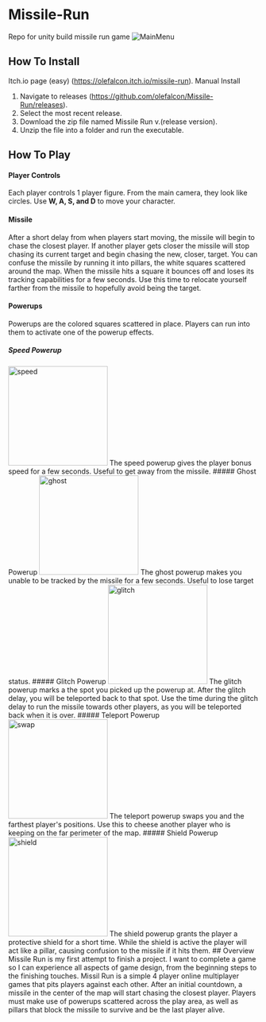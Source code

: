# Missile-Run
Repo for unity build missile run game
![MainMenu](https://github.com/olefalcon/Missile-Run/blob/main/image_2021-08-26_193109.png)
## How To Install
Itch.io page (easy)
(https://olefalcon.itch.io/missile-run).
Manual Install
1. Navigate to releases (https://github.com/olefalcon/Missile-Run/releases).
2. Select the most recent release.
3. Download the zip file named Missile Run v.(release version).
4. Unzip the file into a folder and run the executable.
## How To Play
#### Player Controls
Each player controls 1 player figure. From the main camera, they look like circles. Use **W, A, S, and D** to move your character.
#### Missile
After a short delay from when players start moving, the missile will begin to chase the closest player. If another player gets closer the missile will stop chasing its current target and begin chasing the new, closer, target. You can confuse the missile by running it into pillars, the white squares scattered around the map. When the missile hits a square it bounces off and loses its tracking capabilities for a few seconds. Use this time to relocate yourself farther from the missile to hopefully avoid being the target.
#### Powerups
Powerups are the colored squares scattered in place. Players can run into them to activate one of the powerup effects.
##### Speed Powerup
<img src="https://github.com/olefalcon/Missile-Run/blob/main/Assets/Images/SpeedSprite.png" alt="speed" width="200"/>
The speed powerup gives the player bonus speed for a few seconds. Useful to get away from the missile.
##### Ghost Powerup
<img src="https://github.com/olefalcon/Missile-Run/blob/main/Assets/Images/InvisSprite.png" alt="ghost" width="200"/>
The ghost powerup makes you unable to be tracked by the missile for a few seconds. Useful to lose target status.
##### Glitch Powerup
<img src="https://github.com/olefalcon/Missile-Run/blob/main/Assets/Images/GlitchSprite.png" alt="glitch" width="200"/>
The glitch powerup marks a the spot you picked up the powerup at. After the glitch delay, you will be teleported back to that spot. Use the time during the glitch delay to run the missile towards other players, as you will be teleported back when it is over.
##### Teleport Powerup
<img src="https://github.com/olefalcon/Missile-Run/blob/main/Assets/Images/SwapSprite.png" alt="swap" width="200"/>
The teleport powerup swaps you and the farthest player's positions. Use this to cheese another player who is keeping on the far perimeter of the map.
##### Shield Powerup
<img src="https://github.com/olefalcon/Missile-Run/blob/main/Assets/Images/ShieldSprite.png" alt="shield" width="200"/>
The shield powerup grants the player a protective shield for a short time. While the shield is active the player will act like a pillar, causing confusion to the missile if it hits them.
## Overview
Missile Run is my first attempt to finish a project. I want to complete a game so I can experience all aspects of game design, from the beginning steps to the finishing touches. Missil Run is a simple 4 player online multiplayer games that pits players against each other. After an initial countdown, a missile in the center of the map will start chasing the closest player. Players must make use of powerups scattered across the play area, as well as pillars that block the missile to survive and be the last player alive.
